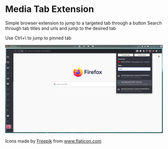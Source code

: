 # Media Tab Extension

Simple browser extension to jump to a targeted tab through a button
Search through tab titles and urls and jump to the desired tab

Use Ctrl+\ to jump to pinned tab

![Screenshot](https://github.com/leo-dh/media-tab-plugin/blob/master/screenshot/2020-08-25-215411_1920x1080_scrot.png)

Icons made by <a href="https://www.flaticon.com/authors/freepik" title="Freepik">Freepik</a> from <a href="https://www.flaticon.com/" title="Flaticon"> www.flaticon.com</a>
